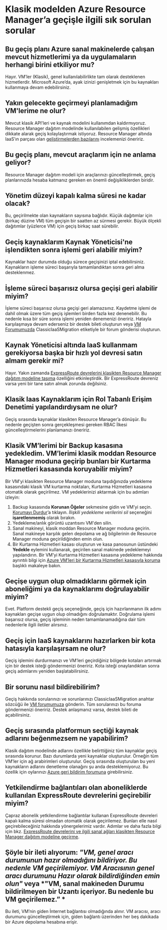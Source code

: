 # <a name="frequently-asked-questions-about-classic-to-azure-resource-manager-migration"></a>Klasik modelden Azure Resource Manager’a geçişle ilgili sık sorulan sorular

## <a name="does-this-migration-plan-affect-any-of-my-existing-services-or-applications-that-run-on-azure-virtual-machines"></a>Bu geçiş planı Azure sanal makinelerde çalışan mevcut hizmetlerimi ya da uygulamaların herhangi birini etkiliyor mu? 

Hayır. VM’ler (Klasik), genel kullanılabilirlikte tam olarak desteklenen hizmetlerdir. Microsoft Azure’da, ayak izinizi genişletmek için bu kaynakları kullanmaya devam edebilirsiniz.

## <a name="what-happens-to-my-vms-if-i-dont-plan-on-migrating-in-the-near-future"></a>Yakın gelecekte geçirmeyi planlamadığım VM'lerime ne olur? 

Mevcut klasik API'leri ve kaynak modelini kullanımdan kaldırmıyoruz. Resource Manager dağıtım modelinde kullanılabilen gelişmiş özellikleri dikkate alarak geçiş kolaylaştırmak istiyoruz. Resource Manager altında IaaS’ın parçası olan [geliştirmelerden bazılarını](../articles/azure-resource-manager/resource-manager-deployment-model.md) incelemenizi öneririz.

## <a name="what-does-this-migration-plan-mean-for-my-existing-tooling"></a>Bu geçiş planı, mevcut araçlarım için ne anlama geliyor? 

Resource Manager dağıtım modeli için araçlarınızı güncelleştirmek, geçiş planlarınızda hesaba katmanız gereken en önemli değişikliklerden biridir.

## <a name="how-long-will-the-management-plane-downtime-be"></a>Yönetim düzeyi kapalı kalma süresi ne kadar olacak? 

Bu, geçirilmekte olan kaynakların sayısına bağlıdır. Küçük dağıtımlar için (birkaç düzine VM) tüm geçişin bir saatten az sürmesi gerekir. Büyük ölçekli dağıtımlar (yüzlerce VM) için geçiş birkaç saat sürebilir.

## <a name="can-i-roll-back-after-my-migrating-resources-are-committed-in-resource-manager"></a>Geçiş kaynaklarım Kaynak Yöneticisi'ne işlendikten sonra işlemi geri alabilir miyim? 

Kaynaklar hazır durumda olduğu sürece geçişinizi iptal edebilirsiniz. Kaynakların işleme süreci başarıyla tamamlandıktan sonra geri alma desteklenmez.

## <a name="can-i-roll-back-my-migration-if-the-commit-operation-fails"></a>İşleme süreci başarısız olursa geçişi geri alabilir miyim? 

İşleme süreci başarısız olursa geçişi geri alamazsınız. Kaydetme işlemi de dahil olmak üzere tüm geçiş işlemleri birden fazla kez denenebilir. Bu nedenle kısa bir süre sonra işlemi yeniden denemenizi öneririz. Hatayla karşılaşmaya devam ederseniz bir destek bileti oluşturun veya [VM Forumumuzda](https://social.msdn.microsoft.com/Forums/azure/home?forum=WAVirtualMachinesforWindows) ClassicIaaSMigration etiketiyle bir forum gönderisi oluşturun.

## <a name="do-i-have-to-buy-another-express-route-circuit-if-i-have-to-use-iaas-under-resource-manager"></a>Kaynak Yöneticisi altında IaaS kullanmam gerekiyorsa başka bir hızlı yol devresi satın almam gerekir mi? 

Hayır. Yakın zamanda [ExpressRoute devrelerini klasikten Resource Manager dağıtım modeline taşıma](../articles/expressroute/expressroute-move.md) özelliğini etkinleştirdik. Bir ExpressRoute devreniz varsa yeni bir tane satın almak zorunda değilsiniz.

## <a name="what-if-i-had-configured-role-based-access-control-policies-for-my-classic-iaas-resources"></a>Klasik Iaas Kaynaklarım için Rol Tabanlı Erişim Denetimi yapılandırdıysam ne olur? 

Geçiş sırasında kaynaklar klasikten Resource Manager’a dönüşür. Bu nedenle geçişten sonra gerçekleşmesi gereken RBAC İlkesi güncelleştirmelerini planlamanızı öneririz.

## <a name="i-backed-up-my-classic-vms-in-a-backup-vault-can-i-migrate-my-vms-from-classic-mode-to-resource-manager-mode-and-protect-them-in-a-recovery-services-vault"></a>Klasik VM’lerimi bir Backup kasasına yedekledim. VM’lerimi klasik moddan Resource Manager moduna geçirip bunları bir Kurtarma Hizmetleri kasasında koruyabilir miyim? 

Bir VM’yi klasikten Resource Manager moduna taşıdığınızda yedekleme kasasındaki klasik VM kurtarma noktaları, Kurtarma Hizmetleri kasasına otomatik olarak geçirilmez. VM yedeklerinizi aktarmak için bu adımları izleyin:

1. Backup kasasında **Korunan Öğeler** sekmesine gidin ve VM’yi seçin. [Korumayı Durdur](../articles/backup/backup-azure-manage-vms-classic.md#stop-protecting-virtual-machines)’a tıklayın. *İlişkili yedekleme verilerini sil* seçeneğini **işaretlenmemiş** olarak bırakın.
2. Yedekleme/anlık görüntü uzantısını VM'den silin.
3. Sanal makineyi, klasik moddan Resource Manager moduna geçirin. Sanal makineye karşılık gelen depolama ve ağ bilgilerinin de Resource Manager moduna geçirildiğinden emin olun.
4. Bir Kurtarma Hizmetleri kasası oluşturun ve kasa panosunun üstündeki **Yedekle** eylemini kullanarak, geçirilen sanal makinede yedeklemeyi yapılandırın. Bir VM’yi Kurtarma Hizmetleri kasasına yedekleme hakkında ayrıntılı bilgi için [Azure VM’leri bir Kurtarma Hizmetleri kasasıyla koruma](../articles/backup/backup-azure-vms-first-look-arm.md) başlıklı makaleye bakın.

## <a name="can-i-validate-my-subscription-or-resources-to-see-if-theyre-capable-of-migration"></a>Geçişe uygun olup olmadıklarını görmek için aboneliğimi ya da kaynaklarımı doğrulayabilir miyim? 

Evet. Platform destekli geçiş seçeneğinde, geçiş için hazırlanmanın ilk adımı kaynakları geçişe uygun olup olmadığını doğrulamaktır. Doğrulama işlemi başarısız olursa, geçiş işleminin neden tamamlanamadığına dair tüm nedenlerle ilgili iletiler alırsınız.

## <a name="what-happens-if-i-run-into-a-quota-error-while-preparing-the-iaas-resources-for-migration"></a>Geçiş için IaaS kaynaklarını hazırlarken bir kota hatasıyla karşılaşırsam ne olur? 

Geçiş işlemini durdurmanızı ve VM’leri geçirdiğiniz bölgede kotaları artırmak için bir destek isteği göndermenizi öneririz. Kota isteği onaylandıktan sonra geçiş adımlarını yeniden başlatabilirsiniz.

## <a name="how-do-i-report-an-issue"></a>Bir sorunu nasıl bildirebilirim? 

Geçiş hakkında sorularınızı ve sorunlarınızı ClassicIaaSMigration anahtar sözcüğü ile [VM forumumuza](https://social.msdn.microsoft.com/Forums/azure/home?forum=WAVirtualMachinesforWindows) gönderin. Tüm sorularınızı bu foruma göndermenizi öneririz. Destek anlaşmanız varsa, destek bileti de açabilirsiniz.

## <a name="what-if-i-dont-like-the-names-of-the-resources-that-the-platform-chose-during-migration"></a>Geçiş sırasında platformun seçtiği kaynak adlarını beğenmezsem ne yapabilirim? 

Klasik dağıtım modelinde adlarını özellikle belirttiğiniz tüm kaynaklar geçiş sırasında korunur. Bazı durumlarda yeni kaynaklar oluşturulur. Örneğin tüm VM’ler için ağ arabirimleri oluşturulur. Geçiş sırasında oluşturulan bu yeni kaynakların adlarını denetleme olanağını şu anda desteklemiyoruz. Bu özellik için oylarınızı [Azure geri bildirim forumuna](http://feedback.azure.com) girebilirsiniz.

## <a name="can-i-migrate-expressroute-circuits-used-across-subscriptions-with-authorization-links"></a>Yetkilendirme bağlantıları olan aboneliklerde kullanılan ExpressRoute devrelerini geçirebilir miyim? 

Çapraz abonelik yetkilendirme bağlantılar kullanan ExpressRoute devreleri kapalı kalma süresi olmadan otomatik olarak geçirilemez. Bunları elle nasıl geçirebileceğiniz hakkında yönergelerimiz vardır. Adımlar ve daha fazla bilgi için bkz. [ExpressRoute devrelerini ve ilgili sanal ağları klasikten Resource Manager dağıtım modeline geçirme](../articles/expressroute/expressroute-migration-classic-resource-manager.md).

## <a name="i-got-a-message-vm-is-reporting-the-overall-agent-status-as-not-ready-hence-the-vm-cannot-be-migrated-ensure-that-the-vm-agent-is-reporting-overall-agent-status-as-ready-or-vm-contains-extension-whose-status-is-not-being-reported-from-the-vm-hence-this-vm-cannot-be-migrated-"></a>Şöyle bir ileti alıyorum: *"VM, genel aracı durumunun hazır olmadığını bildiriyor. Bu nedenle VM geçirilemiyor. VM Aracısının genel aracı durumunu Hazır olarak bildirdiğinden emin olun"* veya *"VM, sanal makineden Durumu bildirilmeyen bir Uzantı içeriyor. Bu nedenle bu VM geçirilemez.” *

Bu ileti, VM’nin giden İnternet bağlantısı olmadığında alınır. VM aracısı, aracı durumunu güncelleştirmek için, giden bağlantı üzerinden her beş dakikada bir Azure depolama hesabına erişir.
